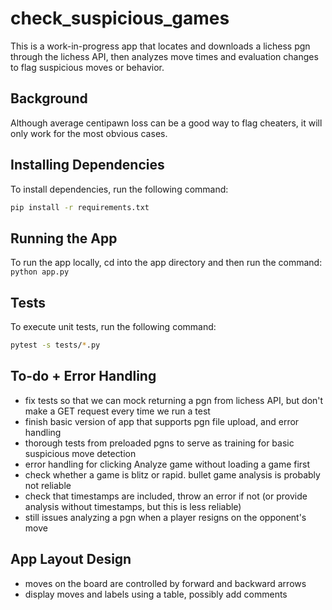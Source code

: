 # check_suspicious_games

This is a work-in-progress app that locates and downloads a lichess pgn through the lichess API, then analyzes move times and evaluation changes to flag suspicious moves or behavior.

## Background

Although average centipawn loss can be a good way to flag cheaters, it will only work for the most obvious cases.

## Installing Dependencies
To install dependencies, run the following command:
```bash
pip install -r requirements.txt
```

## Running the App
To run the app locally, cd into the app directory and then run the command:
```python app.py```

## Tests
To execute unit tests, run the following command:
```bash
pytest -s tests/*.py
```

## To-do + Error Handling
- fix tests so that we can mock returning a pgn from lichess API, but don't make a GET request every time we run a test
- finish basic version of app that supports pgn file upload, and error handling
- thorough tests from preloaded pgns to serve as training for basic suspicious move detection
- error handling for clicking Analyze game without loading a game first
- check whether a game is blitz or rapid. bullet game analysis is probably not reliable
- check that timestamps are included, throw an error if not (or provide analysis without timestamps, but this is less reliable)
- still issues analyzing a pgn when a player resigns on the opponent's move

## App Layout Design
- moves on the board are controlled by forward and backward arrows
- display moves and labels using a table, possibly add comments
